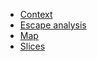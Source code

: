 - [Context](./context/README.md)
- [Escape analysis](./escape-analysis/README.md)
- [Map](./map/README.md)
- [Slices](./slices/README.md)
